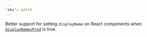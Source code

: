 ```yaml
---
'sku': patch
---
```


Better support for setting `displayName` on React components when [`displayNamesProd`](https://seek-oss.github.io/sku/#/./docs/configuration?id=displaynamesprod) is true.
